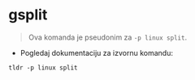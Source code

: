 # gsplit

> Ova komanda je pseudonim za `-p linux split`.

- Pogledaj dokumentaciju za izvornu komandu:

`tldr -p linux split`
